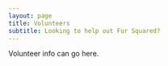 ```yaml
---
layout: page
title: Volunteers
subtitle: Looking to help out Fur Squared?
---
```


Volunteer info can go here.
